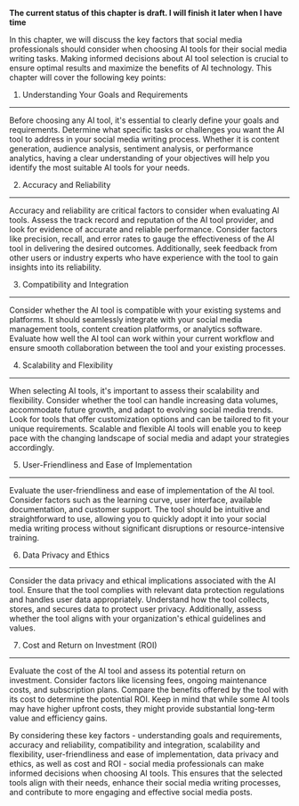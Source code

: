 **The current status of this chapter is draft. I will finish it later when I have time**

In this chapter, we will discuss the key factors that social media professionals should consider when choosing AI tools for their social media writing tasks. Making informed decisions about AI tool selection is crucial to ensure optimal results and maximize the benefits of AI technology. This chapter will cover the following key points:

1. Understanding Your Goals and Requirements
--------------------------------------------

Before choosing any AI tool, it's essential to clearly define your goals and requirements. Determine what specific tasks or challenges you want the AI tool to address in your social media writing process. Whether it is content generation, audience analysis, sentiment analysis, or performance analytics, having a clear understanding of your objectives will help you identify the most suitable AI tools for your needs.

2. Accuracy and Reliability
---------------------------

Accuracy and reliability are critical factors to consider when evaluating AI tools. Assess the track record and reputation of the AI tool provider, and look for evidence of accurate and reliable performance. Consider factors like precision, recall, and error rates to gauge the effectiveness of the AI tool in delivering the desired outcomes. Additionally, seek feedback from other users or industry experts who have experience with the tool to gain insights into its reliability.

3. Compatibility and Integration
--------------------------------

Consider whether the AI tool is compatible with your existing systems and platforms. It should seamlessly integrate with your social media management tools, content creation platforms, or analytics software. Evaluate how well the AI tool can work within your current workflow and ensure smooth collaboration between the tool and your existing processes.

4. Scalability and Flexibility
------------------------------

When selecting AI tools, it's important to assess their scalability and flexibility. Consider whether the tool can handle increasing data volumes, accommodate future growth, and adapt to evolving social media trends. Look for tools that offer customization options and can be tailored to fit your unique requirements. Scalable and flexible AI tools will enable you to keep pace with the changing landscape of social media and adapt your strategies accordingly.

5. User-Friendliness and Ease of Implementation
-----------------------------------------------

Evaluate the user-friendliness and ease of implementation of the AI tool. Consider factors such as the learning curve, user interface, available documentation, and customer support. The tool should be intuitive and straightforward to use, allowing you to quickly adopt it into your social media writing process without significant disruptions or resource-intensive training.

6. Data Privacy and Ethics
--------------------------

Consider the data privacy and ethical implications associated with the AI tool. Ensure that the tool complies with relevant data protection regulations and handles user data appropriately. Understand how the tool collects, stores, and secures data to protect user privacy. Additionally, assess whether the tool aligns with your organization's ethical guidelines and values.

7. Cost and Return on Investment (ROI)
--------------------------------------

Evaluate the cost of the AI tool and assess its potential return on investment. Consider factors like licensing fees, ongoing maintenance costs, and subscription plans. Compare the benefits offered by the tool with its cost to determine the potential ROI. Keep in mind that while some AI tools may have higher upfront costs, they might provide substantial long-term value and efficiency gains.

By considering these key factors - understanding goals and requirements, accuracy and reliability, compatibility and integration, scalability and flexibility, user-friendliness and ease of implementation, data privacy and ethics, as well as cost and ROI - social media professionals can make informed decisions when choosing AI tools. This ensures that the selected tools align with their needs, enhance their social media writing processes, and contribute to more engaging and effective social media posts.
